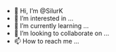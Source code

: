 - 👋 Hi, I’m @SilurK
- 👀 I’m interested in ...
- 🌱 I’m currently learning ...
- 💞️ I’m looking to collaborate on ...
- 📫 How to reach me ...

<!---
SilurK/SilurK is a ✨ special ✨ repository because its `README.md` (this file) appears on your GitHub profile.
You can click the Preview link to take a look at your changes.
--->
